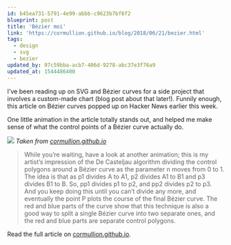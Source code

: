 ```yaml
---
id: b45ea731-5791-4e99-abbb-c9623b7bf6f2
blueprint: post
title: 'Bézier moi'
link: 'https://cormullion.github.io/blog/2018/06/21/bezier.html'
tags:
  - design
  - svg
  - bezier
updated_by: 97c59bba-acb7-406d-9278-abc37e3f76a9
updated_at: 1544486400
---
```

I've been reading up on SVG and Bézier curves for a side project that involves a custom-made chart (blog post about that later!). Funnily enough, this article on Bézier curves popped up on Hacker News earlier this week.

One little animation in the article totally stands out, and helped me make sense of what the control points of a Bézier curve actually do.

![](/media/bezier-moi.gif)
*Taken from [cormullion.github.io](https://cormullion.github.io/blog/2018/06/21/bezier.html)*

> While you’re waiting, have a look at another animation; this is my artist’s impression of the De Casteljau algorithm dividing the control polygons around a Bézier curve as the parameter n moves from 0 to 1. The idea is that as p1 divides A to A1, p2 divides A1 to B1 and p3 divides B1 to B. So, pp1 divides p1 to p2, and pp2 divides p2 to p3. And you keep doing this until you can’t divide any more, and eventually the point P plots the course of the final Bézier curve. The red and blue parts of the curve show that this technique is also a good way to split a single Bézier curve into two separate ones, and the red and blue parts are separate control polygons.

Read the full article on [cormullion.github.io](https://cormullion.github.io/blog/2018/06/21/bezier.html).
